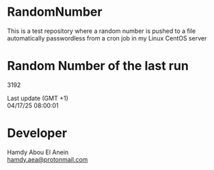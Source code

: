 # RandomNumber    
This is a test repository where a random number is pushed to a file automatically passwordless from a cron job in my Linux CentOS server    
# Random Number of the last run   
3192
      
Last update (GMT +1)    
04/17/25 08:00:01
# Developer    
Hamdy Abou El Anein   
hamdy.aea@protonmail.com
